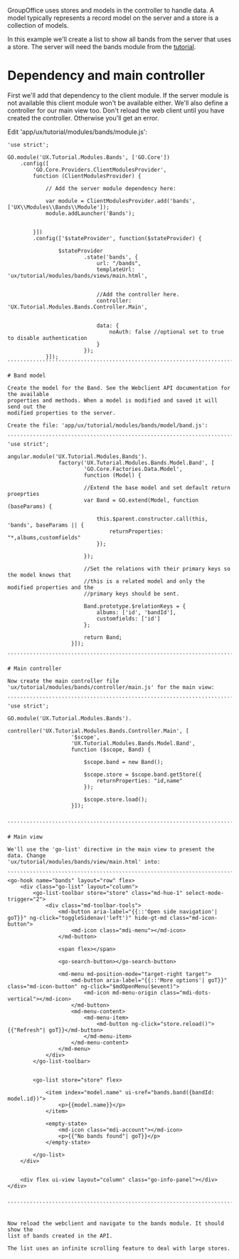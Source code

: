GroupOffice uses stores and models in the controller to handle data. A model 
typically represents a record model on the server and a store is a collection of 
models.

In this example we'll create a list to show all bands from the server that uses 
a store. The server will need the bands module from the [tutorial](http://groupoffice.io/index.php/REST_API/Create_a_module/Folders_and_files).


# Dependency and main controller
First we'll add that dependency to the client module. If the server module is 
not available this client module won't be available either. We'll also define
a controller for our main view too. Don't reload the web client until you have
created the controller. Otherwise you'll get an error.

Edit 'app/ux/tutorial/modules/bands/module.js':
````````````````````````````````````````````````````````````````````````````````
'use strict';

GO.module('UX.Tutorial.Modules.Bands', ['GO.Core'])
	.config([
		'GO.Core.Providers.ClientModulesProvider',
		function (ClientModulesProvider) {

			// Add the server module dependency here:

			var module = ClientModulesProvider.add('bands', ['UX\\Modules\\Bands\\Module']);
			module.addLauncher('Bands');


		}])
		.config(['$stateProvider', function($stateProvider) {

				$stateProvider
						.state('bands', {
							url: "/bands",
							templateUrl: 'ux/tutorial/modules/bands/views/main.html',


							//Add the controller here.
							controller: 'UX.Tutorial.Modules.Bands.Controller.Main',


							data: {
								noAuth: false //optional set to true to disable authentication
							}
						});
			}]);
```````````````````````````````````````````````````````````````````````````````

# Band model

Create the model for the Band. See the Webclient API documentation for the available
properties and methods. When a model is modified and saved it will send out the
modified properties to the server.

Create the file: 'app/ux/tutorial/modules/bands/model/band.js':

```````````````````````````````````````````````````````````````````````````````
'use strict';

angular.module('UX.Tutorial.Modules.Bands').
				factory('UX.Tutorial.Modules.Bands.Model.Band', [
						'GO.Core.Factories.Data.Model', 
						function (Model) {
						
						//Extend the base model and set default return proeprties
						var Band = GO.extend(Model, function (baseParams) {
														
							this.$parent.constructor.call(this, 'bands', baseParams || {
								returnProperties: "*,albums,customfields"
							});

						});

						//Set the relations with their primary keys so the model knows that 
						//this is a related model and only the modified properties and the 
						//primary keys should be sent.
						
						Band.prototype.$relationKeys = {
							albums: ['id', 'bandId'],
							customfields: ['id']
						};

						return Band;
					}]);

```````````````````````````````````````````````````````````````````````````````

# Main controller

Now create the main controller file 
'ux/tutorial/modules/bands/controller/main.js' for the main view:

```````````````````````````````````````````````````````````````````````````````
'use strict';

GO.module('UX.Tutorial.Modules.Bands').
				controller('UX.Tutorial.Modules.Bands.Controller.Main', [
					'$scope',
					'UX.Tutorial.Modules.Bands.Model.Band',
					function ($scope, Band) {

						$scope.band = new Band();

						$scope.store = $scope.band.getStore({
							returnProperties: "id,name"
						});

						$scope.store.load();
					}]);


```````````````````````````````````````````````````````````````````````````````

# Main view

We'll use the 'go-list' directive in the main view to present the data. Change 
'ux/tutorial/modules/bands/view/main.html' into:

```````````````````````````````````````````````````````````````````````````````
<go-hook name="bands" layout="row" flex>
	<div class="go-list" layout="column">
		<go-list-toolbar store="store" class="md-hue-1" select-mode-trigger="2">
			<div class="md-toolbar-tools">
				<md-button aria-label="{{::'Open side navigation'| goT}}" ng-click="toggleSidenav('left')" hide-gt-md class="md-icon-button">
					<md-icon class="mdi-menu"></md-icon>
				</md-button>

				<span flex></span>

				<go-search-button></go-search-button>

				<md-menu md-position-mode="target-right target">
					<md-button aria-label="{{::'More options'| goT}}" class="md-icon-button" ng-click="$mdOpenMenu($event)">
						<md-icon md-menu-origin class="mdi-dots-vertical"></md-icon>
					</md-button>
					<md-menu-content>
						<md-menu-item>
							<md-button ng-click="store.reload()">{{"Refresh"| goT}}</md-button>
						</md-menu-item>
					</md-menu-content>
				</md-menu>
			</div>			
		</go-list-toolbar>


		<go-list store="store" flex>

			<item index="model.name" ui-sref="bands.band({bandId: model.id})">
				<p>{{model.name}}</p>
			</item>

			<empty-state>
				<md-icon class="mdi-account"></md-icon>
				<p>{{"No bands found"| goT}}</p>
			</empty-state>

		</go-list>
	</div>


	<div flex ui-view layout="column" class="go-info-panel"></div>
</div>


```````````````````````````````````````````````````````````````````````````````


Now reload the webclient and navigate to the bands module. It should show the 
list of bands created in the API.

The list uses an infinite scrolling feature to deal with large stores.